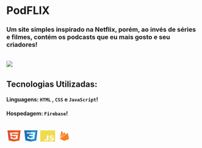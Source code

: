 # PodFLIX

### Um site simples inspirado na Netflix, porém, ao invés de séries e filmes, contém os podcasts que eu mais gosto e seu criadores!
 
<br>
 
 <img src="imagens/podflix.gif">

<br>
<h2>Tecnologias Utilizadas:</h2>
 
 #### Linguagens: `HTML` , `CSS` e `JavaScript`!
 
 #### Hospedagem: `Firebase`!
 
 <div style="display: inline_block"><br>
  <img align="center" alt="HTML" height="30" width="40" src="https://raw.githubusercontent.com/devicons/devicon/master/icons/html5/html5-original.svg">
  <img align="center" alt="CSS" height="30" width="40" src="https://raw.githubusercontent.com/devicons/devicon/master/icons/css3/css3-original.svg">
  <img align="center" alt="Js" height="30" width="40" src="https://raw.githubusercontent.com/devicons/devicon/master/icons/javascript/javascript-plain.svg">
 <img align="center" alt="C++" height="30" width="40" src="https://raw.githubusercontent.com/devicons/devicon/master/icons/firebase/firebase-plain.svg">
 </div>
 
 <br>
